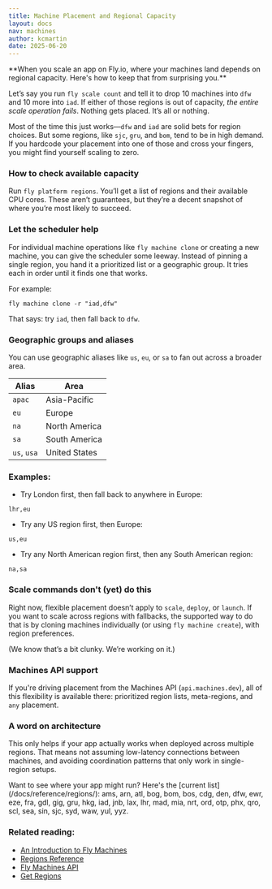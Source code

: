 ```yaml
---
title: Machine Placement and Regional Capacity
layout: docs
nav: machines
author: kcmartin
date: 2025-06-20
---
```


<div class="callout">
**When you scale an app on Fly.io, where your machines land depends on regional capacity. Here's how to keep that from surprising you.**
</div>

Let’s say you run `fly scale count` and tell it to drop 10 machines into `dfw` and 10 more into `iad`. If either of those regions is out of capacity, _the entire scale operation fails_. Nothing gets placed. It’s all or nothing.

Most of the time this just works—`dfw` and `iad` are solid bets for region choices. But some regions, like `sjc`, `gru`, and `bom`, tend to be in high demand. If you hardcode your placement into one of those and cross your fingers, you might find yourself scaling to zero.

### How to check available capacity

Run `fly platform regions`. You’ll get a list of regions and their available CPU cores. These aren’t guarantees, but they’re a decent snapshot of where you’re most likely to succeed.

### Let the scheduler help

For individual machine operations like `fly machine clone` or creating a new machine, you can give the scheduler some leeway. Instead of pinning a single region, you hand it a prioritized list or a geographic group. It tries each in order until it finds one that works.

For example:

```
fly machine clone -r "iad,dfw"
```

That says: try `iad`, then fall back to `dfw`.

### Geographic groups and aliases

You can use geographic aliases like `us`, `eu`, or `sa` to fan out across a broader area.

| Alias | Area|
|---------|------------------------|
| `apac` | Asia-Pacific |
| `eu` | Europe |
| `na` | North America |
| `sa` | South America |
| `us`, `usa` | United States |


### Examples:

- Try London first, then fall back to anywhere in Europe:

```
lhr,eu
```

- Try any US region first, then Europe:

```
us,eu
```

- Try any North American region first, then any South American region:

```
na,sa
```


### Scale commands don't (yet) do this

Right now, flexible placement doesn’t apply to `scale`, `deploy`, or `launch`. If you want to scale across regions with fallbacks, the supported way to do that is by cloning machines individually (or using `fly machine create`), with region preferences.

(We know that’s a bit clunky. We’re working on it.)

### Machines API support

If you're driving placement from the Machines API (`api.machines.dev`), all of this flexibility is available there: prioritized region lists, meta-regions, and `any` placement.

### A word on architecture

This only helps if your app actually works when deployed across multiple regions. That means not assuming low-latency connections between machines, and avoiding coordination patterns that only work in single-region setups.

<div class="callout">
Want to see where your app might run? 
Here's the [current list](/docs/reference/regions/): ams, arn, atl, bog, bom, bos, cdg, den, dfw, ewr, eze, fra, gdl, gig, gru, hkg, iad, jnb, lax, lhr, mad, mia, nrt, ord, otp, phx, qro, scl, sea, sin, sjc, syd, waw, yul, yyz.
</div>


### Related reading:

- [An Introduction to Fly Machines](/docs/machines/overview/)
- [Regions Reference](/docs/reference/regions/)
- [Fly Machines API](/docs/machines/api/)
- [Get Regions](https://docs.machines.dev/#tag/platform/get/platform/regions)
